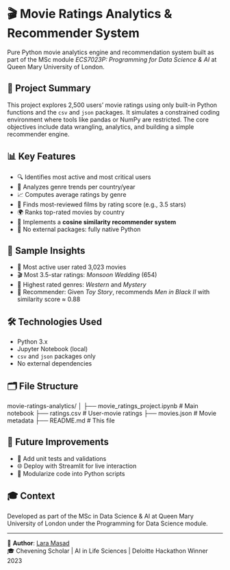 # 🎬 Movie Ratings Analytics & Recommender System

Pure Python movie analytics engine and recommendation system built as part of the MSc module *ECS7023P: Programming for Data Science & AI* at Queen Mary University of London.

## 🚀 Project Summary

This project explores 2,500 users’ movie ratings using only built-in Python functions and the `csv` and `json` packages. It simulates a constrained coding environment where tools like pandas or NumPy are restricted. The core objectives include data wrangling, analytics, and building a simple recommender engine.

## 📊 Key Features

- 🔍 Identifies most active and most critical users
- 📅 Analyzes genre trends per country/year
- 📈 Computes average ratings by genre
- 🎯 Finds most-reviewed films by rating score (e.g., 3.5 stars)
- 🌍 Ranks top-rated movies by country
- 🤖 Implements a **cosine similarity recommender system**
- 🧮 No external packages: fully native Python

## 🧠 Sample Insights

- 📌 Most active user rated 3,023 movies
- 🎬 Most 3.5-star ratings: *Monsoon Wedding* (654)
- 🎥 Highest rated genres: *Western* and *Mystery*
- 🤝 Recommender: Given *Toy Story*, recommends *Men in Black II* with similarity score ≈ 0.88

## 🛠 Technologies Used

- Python 3.x
- Jupyter Notebook (local)
- `csv` and `json` packages only
- No external dependencies

## 🗂️ File Structure

movie-ratings-analytics/
│
├── movie_ratings_project.ipynb # Main notebook
├── ratings.csv # User-movie ratings
├── movies.json # Movie metadata
├── README.md # This file


## 📌 Future Improvements

- 🧪 Add unit tests and validations
- 🌐 Deploy with Streamlit for live interaction
- 🧱 Modularize code into Python scripts

## 🎓 Context

Developed as part of the MSc in Data Science & AI at Queen Mary University of London under the Programming for Data Science module.

---

👤 **Author**: [Lara Masad](https://www.linkedin.com/in/laramasad)  
🎓 Chevening Scholar | AI in Life Sciences | Deloitte Hackathon Winner 2023
	